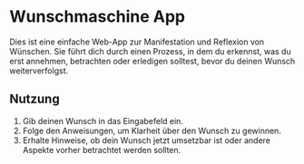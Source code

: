 
# Wunschmaschine App

Dies ist eine einfache Web-App zur Manifestation und Reflexion von Wünschen.
Sie führt dich durch einen Prozess, in dem du erkennst, was du erst annehmen,
betrachten oder erledigen solltest, bevor du deinen Wunsch weiterverfolgst.

## Nutzung
1. Gib deinen Wunsch in das Eingabefeld ein.
2. Folge den Anweisungen, um Klarheit über den Wunsch zu gewinnen.
3. Erhalte Hinweise, ob dein Wunsch jetzt umsetzbar ist oder andere Aspekte vorher betrachtet werden sollten.

